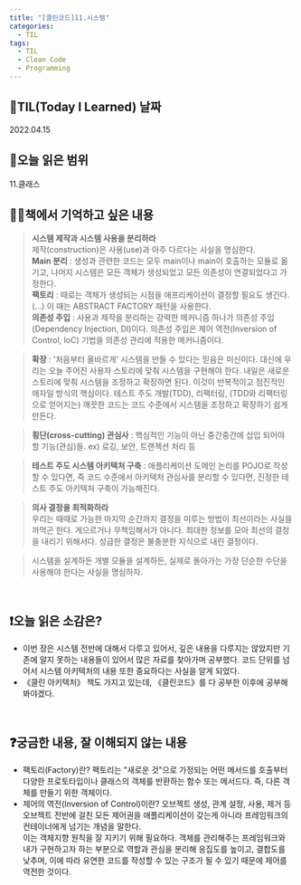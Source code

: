 ```yaml
---
title: "[클린코드]11.시스템"
categories:
  - TIL
tags:
  - TIL
  - Clean Code
  - Programming
---
```


## 📆TIL(Today I Learned) 날짜

2022.04.15

## 📑오늘 읽은 범위

11.클래스

## ✍🏻책에서 기억하고 싶은 내용

> **시스템 제작과 시스템 사용을 분리하라**  
> 제작(construction)은 사용(use)과 아주 다르다는 사실을 명심한다.  
> **Main 분리** : 생성과 관련한 코드는 모두 main이나 main이 호출하는 모듈로 옮기고, 나머지 시스템은 모든 객체가 생성되었고 모든 의존성이 연결되었다고 가정한다.  
> **팩토리** : 때로는 객체가 생성되는 시점을 애프리케이션이 결정할 필요도 생긴다. (...) 이 때는 ABSTRACT FACTORY 패턴을 사용한다.  
> **의존성 주입** : 사용과 제작을 분리하는 강력한 메커니즘 하나가 의존성 주입(Dependency Injection, DI)이다. 의존성 주입은 제어 역전(Inversion of Control, IoC) 기법을 의존성 관리에 적용한 메커니즘이다.

> **확장** : '처음부터 올바르게' 시스템을 만들 수 있다는 믿음은 미신이다. 대신에 우리는 오늘 주어진 사용자 스토리에 맞춰 시스템을 구현해야 한다. 내일은 새로운 스토리에 맞춰 시스템을 조정하고 확장하면 된다. 이것이 반복적이고 점진적인 애자일 방식의 핵심이다. 테스트 주도 개발(TDD), 리팩터링, (TDD와 리팩터링으로 얻어지는) 깨끗한 코드는 코드 수준에서 시스템을 조정하고 확장하기 쉽게 만든다.

> **횡단(cross-cutting) 관심사** : 핵심적인 기능이 아닌 중간중간에 삽입 되어야 할 기능(관심)들. ex) 로깅, 보안, 트랜젝션 처리 등

> **테스트 주도 시스템 아키텍처 구축** : 애플리케이션 도메인 논리를 POJO로 작성할 수 있다면, 즉 코드 수준에서 아키텍처 관심사를 분리할 수 있다면, 진정한 테스트 주도 아키텍처 구축이 가능해진다.

> **의사 결정을 최적화하라**  
> 우리는 때때로 가능한 마지막 순간까지 결정을 미루는 방법이 최선이라는 사실을 까먹곤 한다. 게으르거나 무책임해서가 아니다. 최대한 정보를 모아 최선의 결정을 내리기 위해서다. 성급한 결정은 불충분한 지식으로 내린 결정이다.

> 시스템을 설계하든 개별 모듈을 설계하든, 실제로 돌아가는 가장 단순한 수단을 사용해야 한다는 사실을 명심하자.

<br />

## ❗오늘 읽은 소감은?

- 이번 장은 시스템 전반에 대해서 다루고 있어서, 깊은 내용을 다루지는 않았지만 기존에 알지 못하는 내용들이 있어서 많은 자료를 찾아가며 공부했다. 코드 단위를 넘어서 시스템 아키텍처의 내용 또한 중요하다는 사실을 알게 되었다.
- 《클린 아키텍처》 책도 가지고 있는데, 《클린코드》를 다 공부한 이후에 공부해봐야겠다.

<br />

## ❓궁금한 내용, 잘 이해되지 않는 내용

- 팩토리(Factory)란? 팩토리는 "새로운 것"으로 가정되는 어떤 메서드를 호출부터 다양한 프로토타입이나 클래스의 객체를 반환하는 함수 또는 메서드다. 즉, 다른 객체를 만들기 위한 객체이다.
- 제어의 역전(Inversion of Control)이란? 오브젝트 생성, 관계 설정, 사용, 제거 등 오브젝트 전반에 걸친 모든 제어권을 애플리케이션이 갖는게 아니라 프레임워크의 컨테이너에게 넘기는 개념을 말한다.  
  이는 객체지향 원칙을 잘 지키기 위해 필요하다. 객체를 관리해주는 프레임워크와 내가 구현하고자 하는 부분으로 역할과 관심을 분리해 응집도를 높이고, 결합도를 낮추며, 이에 따라 유연한 코드를 작성할 수 있는 구조가 될 수 있기 때문에 제어를 역전한 것이다.
